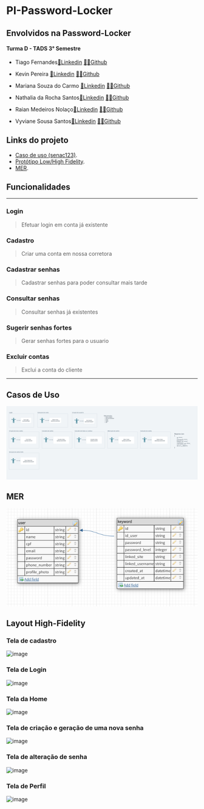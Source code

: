 # PI-Password-Locker

## Envolvidos na Password-Locker
#### Turma D - TADS 3° Semestre 

- Tiago Fernandes<a href="https://www.linkedin.com/in/tiago-fernandes-ribeiro-03074815a/">💼Linkedin</a> <a href ="https://github.com/TiagoFernandes11">👩‍💻Github</a> 

- Kevin Pereira <a href="https://www.linkedin.com/in/kevin-alves-pereira/">💼Linkedin</a> <a href ="https://github.com/KevinAlvss">👩‍💻Github</a>

- Mariana Souza do Carmo <a href="https://www.linkedin.com/in/mariana-souza-240368224/">💼Linkedin</a> <a href ="https://github.com/maricsouza">👩‍💻Github</a>

- Nathalia da Rocha Santos<a href="">💼Linkedin</a> <a href ="https://github.com/NathaliadaRocha07">👩‍💻Github</a>

- Raian Medeiros Nolaço<a href="https://www.linkedin.com/in/raiannolaço/">💼Linkedin</a> <a href ="https://github.com/RaianNolaco?tab=repositories">👨‍💻Github</a>

- Vyviane Sousa Santos<a href="https://www.linkedin.com/in/vyvianesouza/">💼Linkedin</a> <a href ="https://github.com/Vyviane">👨‍💻Github</a>


## Links do projeto

- [Caso de uso (senac123)](https://whimsical.com/wolf-broker-X3JvkwLwjutfnSwNFmRTAv).
- [Protótipo Low/High Fidelity](https://www.figma.com/file/jegfVuFEJKQAzROxfipCPn/password-locker?node-id=54%3A2&t=JHLM2Gwa2P6bLFcQ-1).
- [MER](https://dbdesigner.page.link/MGXjLeVJCLgFKWcG9).


## Funcionalidades
---
### Login
> Efetuar login em conta já existente
### Cadastro
> Criar uma conta em nossa corretora
### Cadastrar senhas
> Cadastrar senhas para poder consultar mais tarde
### Consultar senhas
> Consultar senhas já existentes
### Sugerir senhas fortes
> Gerar senhas fortes para o usuario
### Excluir contas
> Exclui a conta do cliente
---

## Casos de Uso
![image](/prototipacao/casos-de-uso/casos%20de%20uso%20pi.png)

## MER
![image](prototipacao/layout-mer/mer.png)

## Layout High-Fidelity

### Tela de cadastro
![image](https://user-images.githubusercontent.com/81928036/226070073-41cc1df1-2d22-4654-b7b9-babf1393a538.png)

<!--- This is an HTML comment in Markdown 
  # (### Dashboard)
  # (![image](prototipacao/layout-mer/mer.png))

  # (### Adicionar senha)
  # (![image](prototipacao/layout-mer/mer.png))
--> 

### Tela de Login
![image](https://user-images.githubusercontent.com/81928036/226070826-751dfb19-cf12-4dbb-8f22-6be3dbf5c089.png)

### Tela da Home
![image](https://user-images.githubusercontent.com/81928036/226070080-338a71ed-cd7a-427f-a445-455fbba8ce21.png)

### Tela de criação e geração de uma nova senha 
![image](https://user-images.githubusercontent.com/81928036/226071095-7d81117c-dfb5-481d-9e85-8361b409f3b5.png)

### Tela de alteração de senha
![image](https://user-images.githubusercontent.com/81928036/226070087-e9b1907e-d249-48cd-a924-a89e9272b48b.png)

### Tela de Perfil
![image](https://user-images.githubusercontent.com/81928036/226070689-f9b82eda-0ff0-447c-844c-a7db7666b56f.png)




